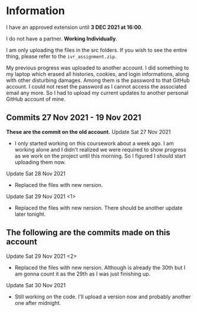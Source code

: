 # Information
I have an approved extension until **3 DEC 2021 at 16:00**.

I do not have a partner. **Working Individually**.

I am only uploading the files in the src folders. If you wish to see the entire thing, please refer to the `ivr_assignment.zip`.

My previous progress was uploaded to another account. I did something to my laptop which erased all histories, cookies, and login informations, along with other disturbing damages. Among them is the password to that GitHub account. I could not reset the password as I cannot access the associated email any more. So I had to upload my current updates to another personal GitHub account of mine.

## Commits 27 Nov 2021 - 19 Nov 2021
**These are the commit on the old account.**
Update Sat 27 Nov 2021
- I only started working on this coursework about a week ago. I am working alone and I didn't realized we were required to show progress as we work on the project until this morning. So I figured I should start uploading them now.

Update Sat 28 Nov 2021
- Replaced the files with new nersion.

Update Sat 29 Nov 2021 <1>
- Replaced the files with new nersion. There should be another update later tonight. 



## The following are the commits made on this account
Update Sat 29 Nov 2021 <2>
- Replaced the files with new nersion. Although is already the 30th but I am gonna count it as the 29th as I was just finishing up.

Update Sat 30 Nov 2021
- Still working on the code. I'll upload a version now and probably another one after midnight.
